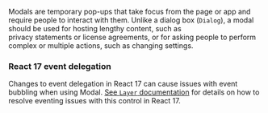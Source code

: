 Modals are temporary pop-ups that take focus from the page or app and require people to interact with them. Unlike a dialog box (`Dialog`), a modal should be used for hosting lengthy content, such as privacy statements or license agreements, or for asking people to perform complex or multiple actions, such as changing settings.

### React 17 event delegation

Changes to event delegation in React 17 can cause issues with event bubbling when using Modal. [See `Layer` documentation](#/controls/web/layer) for details on how to resolve eventing issues with this control in React 17.
